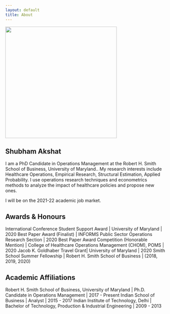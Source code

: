 ```yaml
---
layout: default
title: About
---
```


<img class="center" src="{{ site.baseurl }}public/profile.jpeg" height="350px"/>

## Shubham Akshat

I am a PhD Candidate in Operations Management at the Robert H. Smith School of Business, University of Maryland.. My research interests include Healthcare Operations, Empirical Research, Structural Estimation, Applied Probability. I use operations research techniques and econometrics methods to analyze the impact of healthcare policies and propose new ones.

I will be on the 2021-22 academic job market.

## Awards & Honours

International Conference Student Support Award | University of Maryland | 2020
Best Paper Award (Finalist) | INFORMS Public Sector Operations Research Section | 2020
Best Paper Award Competition (Honorable Mention) | College of Healthcare Operations Management (CHOM), POMS | 2020
Jacob K. Goldhaber Travel Grant| University of Maryland | 2020
Smith School Summer Fellowship | Robert H. Smith School of Business | (2018, 2019, 2020)

## Academic Affiliations

Robert H. Smith School of Business, University of Maryland | Ph.D. Candidate in Operations Management | 2017 - Present
Indian School of Business | Analyst | 2015 - 2017
Indian Institute of Technology, Delhi | Bachelor of Technology, Production & Industrial Engineering | 2009 - 2013
